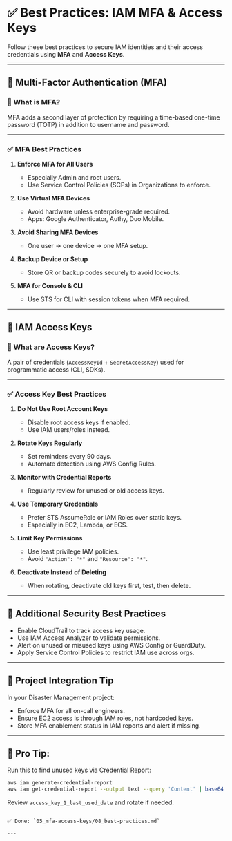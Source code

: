 # ✅ Best Practices: IAM MFA & Access Keys

Follow these best practices to secure IAM identities and their access credentials using **MFA** and **Access Keys**.

---

## 🔐 Multi-Factor Authentication (MFA)

### 🔸 What is MFA?
MFA adds a second layer of protection by requiring a time-based one-time password (TOTP) in addition to username and password.

---

### ✅ MFA Best Practices

1. **Enforce MFA for All Users**
   - Especially Admin and root users.
   - Use Service Control Policies (SCPs) in Organizations to enforce.

2. **Use Virtual MFA Devices**
   - Avoid hardware unless enterprise-grade required.
   - Apps: Google Authenticator, Authy, Duo Mobile.

3. **Avoid Sharing MFA Devices**
   - One user → one device → one MFA setup.

4. **Backup Device or Setup**
   - Store QR or backup codes securely to avoid lockouts.

5. **MFA for Console & CLI**
   - Use STS for CLI with session tokens when MFA required.

---

## 🔑 IAM Access Keys

### 🔸 What are Access Keys?
A pair of credentials (`AccessKeyId` + `SecretAccessKey`) used for programmatic access (CLI, SDKs).

---

### ✅ Access Key Best Practices

1. **Do Not Use Root Account Keys**
   - Disable root access keys if enabled.
   - Use IAM users/roles instead.

2. **Rotate Keys Regularly**
   - Set reminders every 90 days.
   - Automate detection using AWS Config Rules.

3. **Monitor with Credential Reports**
   - Regularly review for unused or old access keys.

4. **Use Temporary Credentials**
   - Prefer STS AssumeRole or IAM Roles over static keys.
   - Especially in EC2, Lambda, or ECS.

5. **Limit Key Permissions**
   - Use least privilege IAM policies.
   - Avoid `"Action": "*"` and `"Resource": "*"`.

6. **Deactivate Instead of Deleting**
   - When rotating, deactivate old keys first, test, then delete.

---

## 🧠 Additional Security Best Practices

- Enable CloudTrail to track access key usage.
- Use IAM Access Analyzer to validate permissions.
- Alert on unused or misused keys using AWS Config or GuardDuty.
- Apply Service Control Policies to restrict IAM use across orgs.

---

## 🧪 Project Integration Tip

In your Disaster Management project:
- Enforce MFA for all on-call engineers.
- Ensure EC2 access is through IAM roles, not hardcoded keys.
- Store MFA enablement status in IAM reports and alert if missing.

---

## 📝 Pro Tip:

Run this to find unused keys via Credential Report:

```bash
aws iam generate-credential-report
aws iam get-credential-report --output text --query 'Content' | base64 -d
```

Review `access_key_1_last_used_date` and rotate if needed.
```

✅ Done: `05_mfa-access-keys/08_best-practices.md`

---
